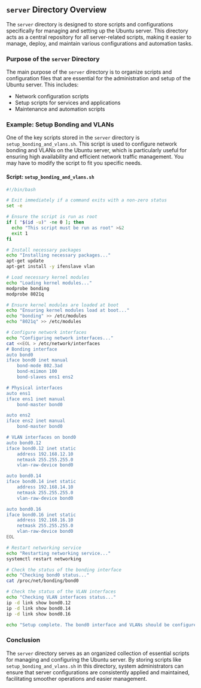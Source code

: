## `server` Directory Overview

The `server` directory is designed to store scripts and configurations specifically for managing and setting up the Ubuntu server. This directory acts as a central repository for all server-related scripts, making it easier to manage, deploy, and maintain various configurations and automation tasks.

### Purpose of the `server` Directory

The main purpose of the `server` directory is to organize scripts and configuration files that are essential for the administration and setup of the Ubuntu server. This includes:

- Network configuration scripts
- Setup scripts for services and applications
- Maintenance and automation scripts

### Example: Setup Bonding and VLANs

One of the key scripts stored in the `server` directory is `setup_bonding_and_vlans.sh`. This script is used to configure network bonding and VLANs on the Ubuntu server, which is particularly useful for ensuring high availability and efficient network traffic management. You may have to modify the script to fit you specific needs.

#### Script: `setup_bonding_and_vlans.sh`

```bash
#!/bin/bash

# Exit immediately if a command exits with a non-zero status
set -e

# Ensure the script is run as root
if [ "$(id -u)" -ne 0 ]; then
  echo "This script must be run as root" >&2
  exit 1
fi

# Install necessary packages
echo "Installing necessary packages..."
apt-get update
apt-get install -y ifenslave vlan

# Load necessary kernel modules
echo "Loading kernel modules..."
modprobe bonding
modprobe 8021q

# Ensure kernel modules are loaded at boot
echo "Ensuring kernel modules load at boot..."
echo "bonding" >> /etc/modules
echo "8021q" >> /etc/modules

# Configure network interfaces
echo "Configuring network interfaces..."
cat <<EOL > /etc/network/interfaces
# Bonding interface
auto bond0
iface bond0 inet manual
    bond-mode 802.3ad
    bond-miimon 100
    bond-slaves ens1 ens2

# Physical interfaces
auto ens1
iface ens1 inet manual
    bond-master bond0

auto ens2
iface ens2 inet manual
    bond-master bond0

# VLAN interfaces on bond0
auto bond0.12
iface bond0.12 inet static
    address 192.168.12.10
    netmask 255.255.255.0
    vlan-raw-device bond0

auto bond0.14
iface bond0.14 inet static
    address 192.168.14.10
    netmask 255.255.255.0
    vlan-raw-device bond0

auto bond0.16
iface bond0.16 inet static
    address 192.168.16.10
    netmask 255.255.255.0
    vlan-raw-device bond0
EOL

# Restart networking service
echo "Restarting networking service..."
systemctl restart networking

# Check the status of the bonding interface
echo "Checking bond0 status..."
cat /proc/net/bonding/bond0

# Check the status of the VLAN interfaces
echo "Checking VLAN interfaces status..."
ip -d link show bond0.12
ip -d link show bond0.14
ip -d link show bond0.16

echo "Setup complete. The bond0 interface and VLANs should be configured and up."
```

### Conclusion

The `server` directory serves as an organized collection of essential scripts for managing and configuring the Ubuntu server. By storing scripts like `setup_bonding_and_vlans.sh` in this directory, system administrators can ensure that server configurations are consistently applied and maintained, facilitating smoother operations and easier management.